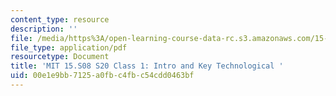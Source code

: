 ```yaml
---
content_type: resource
description: ''
file: /media/https%3A/open-learning-course-data-rc.s3.amazonaws.com/15-s08-fintech-shaping-the-financial-world-spring-2020/00e1e9bb7125a0fbc4fbc54cdd0463bf_MIT15-S08S20_class1.pdf
file_type: application/pdf
resourcetype: Document
title: 'MIT 15.S08 S20 Class 1: Intro and Key Technological '
uid: 00e1e9bb-7125-a0fb-c4fb-c54cdd0463bf
---
```

